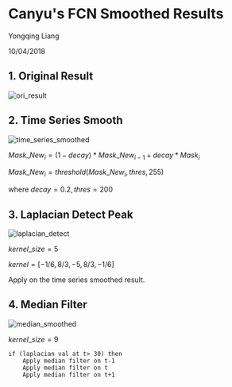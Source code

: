 # Canyu's FCN Smoothed Results

Yongqing Liang

10/04/2018

## 1. Original Result

![ori_result](D:\Sources\WaterLevelEstimation\FCN\canyu_results\ori_result.png)

## 2. Time Series Smooth

![time_series_smoothed](D:\Sources\WaterLevelEstimation\FCN\canyu_results\time_series_smoothed.png)

$Mask\_New_i = (1-decay) * Mask\_New_{i-1} + decay * Mask_i$

$Mask\_New_i = threshold(Mask\_New_i, thres, 255)$

where $decay = 0.2, thres=200$

## 3. Laplacian Detect Peak

![laplacian_detect](D:\Sources\WaterLevelEstimation\FCN\canyu_results\laplacian_detect.png)

$kernel\_size=5$

$kernel =  [-1/6, 8/3, -5, 8/3, -1/6]$

Apply on the time series smoothed result.

## 4. Median Filter

![median_smoothed](D:\Sources\WaterLevelEstimation\FCN\canyu_results\median_smoothed.png)

$kernel\_size = 9$

```
if (laplacian val at t> 30) then
	Apply median filter on t-1
	Apply median filter on t
	Apply median filter on t+1
```



